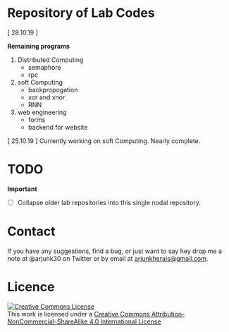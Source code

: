 # Repository of Lab Codes

[ 28.10.19 ]

**Remaining programs**

1. Distributed Computing
    - semaphore
    - rpc
2. soft Computing
    - backpropogation
    - xor and xnor
    - RNN
3. web engineering
    - forms
    - backend for website

[ 25.10.19 ] Currently working on soft Computing. Nearly complete.

# TODO

**Important**
- [ ] Collapse older lab repositories into this single nodal repository.

# Contact

If you have any suggestions, find a bug, or just want to say hey drop me a note at @arjunk30 on Twitter or by email at arjunkherais@gmail.com.

# Licence

<a rel="license" href="http://creativecommons.org/licenses/by-nc-sa/4.0/"><img alt="Creative Commons License" style="border-width:0" src="https://i.creativecommons.org/l/by-nc-sa/4.0/88x31.png" /></a><br />This work is licensed under a <a rel="license" href="http://creativecommons.org/licenses/by-nc-sa/4.0/">Creative Commons Attribution-NonCommercial-ShareAlike 4.0 International License</a>
